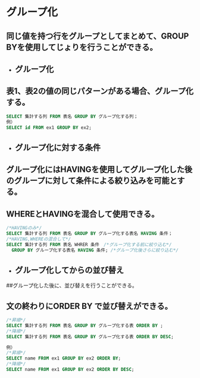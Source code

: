# グループ化
## 同じ値を持つ行をグループとしてまとめて、GROUP BYを使用してじょりを行うことができる。  

- ## グループ化
## 表1、表2の値の同じパターンがある場合、グループ化する。
```sql
SELECT 集計する列 FROM 表名 GROUP BY グループ化する列；
例）
SELECT id FROM ex1 GROUP BY ex2;
```

- ## グループ化に対する条件
## グループ化にはHAVINGを使用してグループ化した後のグループに対して条件による絞り込みを可能とする。
## WHEREとHAVINGを混合して使用できる。
```sql
/*HAVINGのみ*/
SELECT 集計する列 FROM 表名 GROUP BY グループ化する表名 HAVING 条件；
/*HAVING,WHEREの混合して*/
SELECT 集計する列 FROM 表名 WHRER 条件　/*グループ化する前に絞り込む*/
  GROUP BY グループ化する表名 HAVING 条件; /*グループ化後さらに絞り込む*/
```

- ## グループ化してからの並び替え
##グループ化した後に、並び替えを行うことができる。
## 文の終わりにORDER BY で並び替えができる。
```sql
/*昇順*/
SELECT 集計する列 FROM 表名 GROUP BY グループ化する表 ORDER BY ;
/*降順*/
SELECT 集計する列 FROM 表名 GROUP BY グループ化する表 ORDER BY DESC;

例）
/*昇順*/
SELECT name FROM ex1 GROUP BY ex2 ORDER BY;
/*降順*/
SELECT name FROM ex1 GROUP BY ex2 ORDER BY DESC;
```

